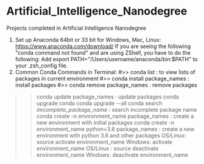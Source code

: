 # Artificial_Intelligence_Nanodegree
Projects completed in Artificial Intelligence Nanodegree
1. Set up Anaconda 64bit or 33 bit for Windows, Mac, Linux: https://www.anaconda.com/download/
  If you are seeing the following "conda command not found" and are using ZShell, you have to do the following:
          Add export PATH="/Users/username/anaconda/bin:$PATH" to your .zsh_config file.
2. Common Conda Commands in Terminal:
#>> conda list : to view lists of packages in current environment
#>> conda install package_names : install packages
#>> conda remove package_names : remove packages
>> conda update package_names : update packages
>> conda upgrade conda
>> conda upgrade --all
>> conda search *imcomplete_package_name* : search incomplete package name
>> conda create -n environment_name package_names : create a new environment with initial packages
>> conda create -n environment_name python=3.6 package_names : create a new environment with python 3.6 and other packages
>> OS/Linux: source activate environment_name
>> Windows: activate environment_name
>> OS/Linux : source deactivate environment_name
>> Windows: deactivate environment_name

